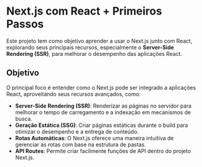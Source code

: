 # Next.js com React + Primeiros Passos

Este projeto tem como objetivo aprender a usar o Next.js junto com React, explorando seus principais recursos, especialmente o **Server-Side Rendering (SSR)**, para melhorar o desempenho das aplicações React.

## Objetivo

O principal foco é entender como o Next.js pode ser integrado a aplicações React, aproveitando seus recursos avançados, como:

- **Server-Side Rendering (SSR)**: Renderizar as páginas no servidor para melhorar o tempo de carregamento e a indexação em mecanismos de busca.
- **Geração Estática (SSG)**: Criar páginas estáticas durante o build para otimizar o desempenho e a entrega de conteúdo.
- **Rotas Automáticas**: O Next.js oferece uma maneira intuitiva de gerenciar as rotas com base na estrutura de pastas.
- **API Routes**: Permite criar facilmente funções de API dentro do projeto Next.js.

 
 